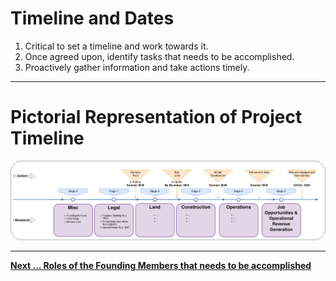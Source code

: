 
# Timeline and Dates

1.  Critical to set a timeline and work towards it.
2.  Once agreed upon, identify tasks that needs to be accomplished.
3.  Proactively gather information and take actions timely.

---
# Pictorial Representation of Project Timeline
![Project Timeline Sequence](../images/Project_timeline_sequence.jpg)


---

[**Next ... Roles of the Founding Members that needs to be accomplished**](https://github.com/RameshBalasubramanian/SpecialNeedsHomeVA/blob/main/3%20-%20Founding%20Members/Founding-Builders-Trust-Roles.md)
